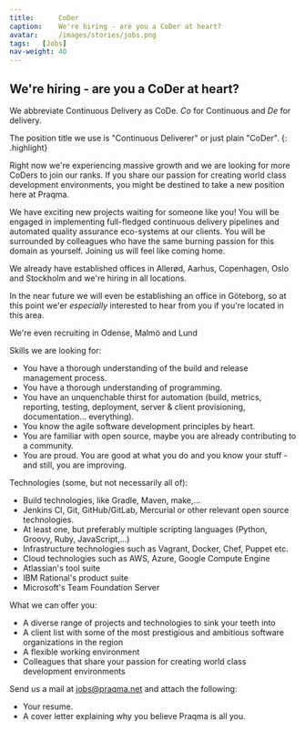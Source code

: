 ```yaml
---
title:      CoDer
caption:    We're hiring - are you a CoDer at heart?
avatar:     /images/stories/jobs.png
tags:   [Jobs]
nav-weight: 40
---
```


## We're hiring - are you a CoDer at heart?

We abbreviate Continuous Delivery as CoDe. _Co_ for Continuous and _De_ for delivery.

The position title we use is "Continuous Deliverer" or just plain "CoDer".
{: .highlight}

Right now we're experiencing massive growth and we are looking for more CoDers to join our ranks.
If you share our passion for creating world class development environments, you might be destined to take a new position here at Praqma.
<!--break-->
We have exciting new projects waiting for someone like you!
You will be engaged in implementing full-fledged continuous delivery pipelines and automated quality assurance eco-systems at our clients.
You will be surrounded by colleagues who have the same burning passion for this domain as yourself.
Joining us will feel like coming home.

We already have established offices in Allerød, Aarhus, Copenhagen, Oslo and Stockholm and we're hiring in all locations.

In the near future we will even be establishing an office in Göteborg, so at this point we'er _especially_ interested to hear from you if you're located in this area.

We're even recruiting in Odense, Malmö and Lund

Skills we are looking for:

 * You have a thorough understanding of the build and release management process.
 * You have a thorough understanding of programming.
 * You have an unquenchable thirst for automation (build, metrics, reporting, testing, deployment, server & client provisioning, documentation... everything).
 * You know the agile software development principles by heart.
 * You are familiar with open source, maybe you are already contributing to a community.
 * You are proud. You are good at what you do and you know your stuff - and still, you are improving.

Technologies (some, but not necessarily all of):

 * Build technologies, like Gradle, Maven, make,...
 * Jenkins CI, Git, GitHub/GitLab, Mercurial or other relevant open source technologies.
 * At least one, but preferably multiple scripting languages (Python, Groovy, Ruby, JavaScript,...)
 * Infrastructure technologies such as Vagrant, Docker, Chef, Puppet etc.
 * Cloud technologies such as AWS, Azure, Google Compute Engine
 * Atlassian's tool suite
 * IBM Rational's product suite
 * Microsoft's Team Foundation Server

What we can offer you:

 * A diverse range of projects and technologies to sink your teeth into
 * A client list with some of the most prestigious and ambitious software organizations in the region
 * A flexible working environment
 * Colleagues that share your passion for creating world class development environments

Send us a mail at jobs@praqma.net and attach the following:

 * Your resume.
 * A cover letter explaining why you believe Praqma is all you.
